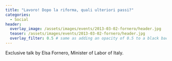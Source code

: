 ```yaml
---
title: "Lavoro! Dopo la riforma, quali ulteriori passi?"
categories:
  - Social
header:
  overlay_image: /assets/images/events/2013-03-02-fornero/header.jpg
  teaser: /assets/images/events/2013-03-02-fornero/header.jpg
  overlay_filter: 0.5 # same as adding an opacity of 0.5 to a black background
---
```


Exclusive talk by Elsa Fornero, Minister of Labor of Italy.
